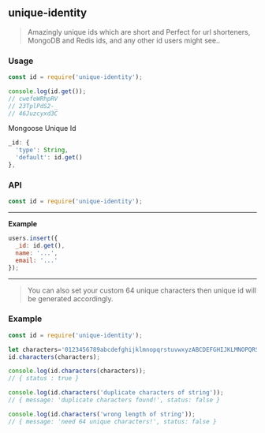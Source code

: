 ## unique-identity 

> Amazingly unique ids which are short and Perfect for url shorteners, MongoDB and Redis ids, and any other id users might see..
### Usage

```js
const id = require('unique-identity');

console.log(id.get());
// cwefeWRhpRV
// 23TplPdS2-_
// 46Juzcyxd3C
```

Mongoose Unique Id
```js
_id: {
  'type': String,
  'default': id.get()
},
```


### API

```js
const id = require('unique-identity');
```

---------------------------------------

__Example__

```js
users.insert({
  _id: id.get(),
  name: '...',
  email: '...'
});
```

---------------------------------------

> You can also set your custom 64 unique characters then unique id will be generated accordingly.
### Example

```js
const id = require('unique-identity');

let characters='0123456789abcdefghijklmnopqrstuvwxyzABCDEFGHIJKLMNOPQRSTUVWXYZ-_';
id.characters(characters);

console.log(id.characters(characters));
// { status : true }

console.log(id.characters('duplicate characters of string'));
// { message: 'duplicate characters found!', status: false }

console.log(id.characters('wrong length of string'));
// { message: 'need 64 unique characters!', status: false }
```